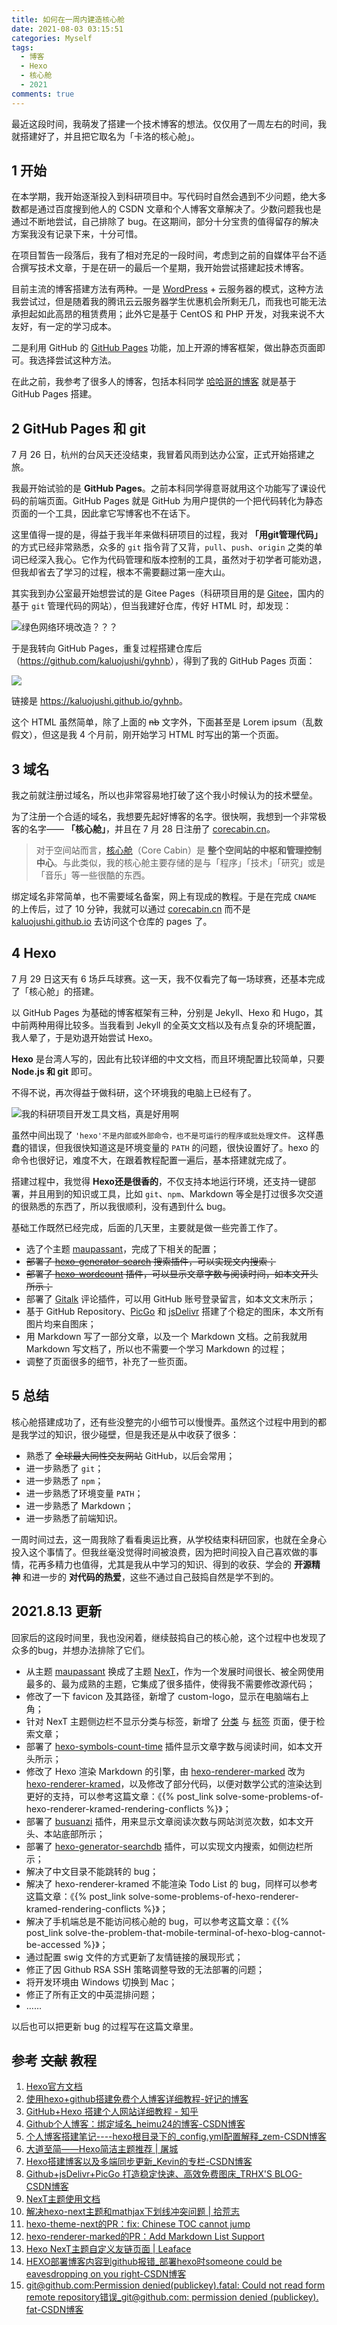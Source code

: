 ```yaml
---
title: 如何在一周内建造核心舱
date: 2021-08-03 03:15:51
categories: Myself
tags:
  - 博客
  - Hexo
  - 核心舱
  - 2021
comments: true
---
```


最近这段时间，我萌发了搭建一个技术博客的想法。仅仅用了一周左右的时间，我就搭建好了，并且把它取名为「卡洛的核心舱」。

<!--more-->

## 1 开始

在本学期，我开始逐渐投入到科研项目中。写代码时自然会遇到不少问题，绝大多数都是通过百度搜到他人的 CSDN 文章和个人博客文章解决了。少数问题我也是通过不断地尝试，自己排除了 bug。在这期间，部分十分宝贵的值得留存的解决方案我没有记录下来，十分可惜。

在项目暂告一段落后，我有了相对充足的一段时间，考虑到之前的自媒体平台不适合撰写技术文章，于是在研一的最后一个星期，我开始尝试搭建起技术博客。

目前主流的博客搭建方法有两种。一是 [WordPress](https://cn.wordpress.org/) + 云服务器的模式，这种方法我尝试过，但是随着我的腾讯云云服务器学生优惠机会所剩无几，而我也可能无法承担起如此高昂的租赁费用；此外它是基于 CentOS 和 PHP 开发，对我来说不大友好，有一定的学习成本。

二是利用 GitHub 的 [GitHub Pages](https://pages.github.com/) 功能，加上开源的博客框架，做出静态页面即可。我选择尝试这种方法。

在此之前，我参考了很多人的博客，包括本科同学 [哈哈哥的博客](https://leiwei.xyz/) 就是基于 GitHub Pages 搭建。

## 2 GitHub Pages 和 git

7 月 26 日，杭州的台风天还没结束，我冒着风雨到达办公室，正式开始搭建之旅。

我最开始试验的是 **GitHub Pages**。之前本科同学得意哥就用这个功能写了课设代码的前端页面。GitHub Pages 就是 GitHub 为用户提供的一个把代码转化为静态页面的一个工具，因此拿它写博客也不在话下。

这里值得一提的是，得益于我半年来做科研项目的过程，我对 **「用git管理代码」** 的方式已经非常熟悉，众多的 `git` 指令背了又背，`pull`、`push`、`origin` 之类的单词已经深入我心。它作为代码管理和版本控制的工具，虽然对于初学者可能劝退，但我却省去了学习的过程，根本不需要翻过第一座大山。

其实我到办公室最开始想尝试的是 Gitee Pages（科研项目用的是 [Gitee](https://gitee.com/)，国内的基于 `git` 管理代码的网站），但当我建好仓库，传好 HTML 时，却发现：

![绿色网络环境改造？？？](https://cdn.jsdelivr.net/gh/kaluojushi/Corecabin-Picbed/img/20210803-01.png)

于是我转向 GitHub Pages，重复过程搭建仓库后（<https://github.com/kaluojushi/gyhnb>），得到了我的 GitHub Pages 页面：

![](https://cdn.jsdelivr.net/gh/kaluojushi/Corecabin-Picbed/img/20210803-02.png)

链接是 <https://kaluojushi.github.io/gyhnb>。

这个 HTML 虽然简单，除了上面的 ~~nb~~ 文字外，下面甚至是 Lorem ipsum（乱数假文），但这是我 4 个月前，刚开始学习 HTML 时写出的第一个页面。

## 3 域名

我之前就注册过域名，所以也非常容易地打破了这个我小时候认为的技术壁垒。

为了注册一个合适的域名，我想要先起好博客的名字。很快啊，我想到一个非常极客的名字—— **「核心舱」**，并且在 7 月 28 日注册了 [corecabin.cn](https://corecabin.cn/)。

> 对于空间站而言，[核心舱](https://baike.baidu.com/item/天和核心舱)（Core Cabin）是 **整个空间站的中枢和管理控制中心**。与此类似，我的核心舱主要存储的是与「程序」「技术」「研究」或是「音乐」等一些很酷的东西。

绑定域名非常简单，也不需要域名备案，网上有现成的教程。于是在完成 `CNAME` 的上传后，过了 10 分钟，我就可以通过 [corecabin.cn](https://corecabin.cn/) 而不是 [kaluojushi.github.io](https://kaluojushi.github.io/) 去访问这个仓库的 pages 了。

## 4 Hexo

7 月 29 日这天有 6 场乒乓球赛。这一天，我不仅看完了每一场球赛，还基本完成了「核心舱」的搭建。

以 GitHub Pages 为基础的博客框架有三种，分别是 Jekyll、Hexo 和 Hugo，其中前两种用得比较多。当我看到 Jekyll 的全英文文档以及有点复杂的环境配置，我人晕了，于是劝退开始尝试 Hexo。

**Hexo** 是台湾人写的，因此有比较详细的中文文档，而且环境配置比较简单，只要 **Node.js 和 git** 即可。

不得不说，再次得益于做科研，这个环境我的电脑上已经有了。

![我的科研项目开发工具文档，真是好用啊](https://cdn.jsdelivr.net/gh/kaluojushi/Corecabin-Picbed/img/20210803-03.png)

虽然中间出现了 `'hexo'不是内部或外部命令，也不是可运行的程序或批处理文件。` 这样愚蠢的错误，但我很快知道这是环境变量的 `PATH` 的问题，很快设置好了。hexo 的命令也很好记，难度不大，在跟着教程配置一遍后，基本搭建就完成了。

搭建过程中，我觉得 **Hexo还是很香的**，不仅支持本地运行环境，还支持一键部署，并且用到的知识或工具，比如 `git`、`npm`、Markdown 等全是打过很多次交道的很熟悉的东西了，所以我很顺利，没有遇到什么 bug。

基础工作既然已经完成，后面的几天里，主要就是做一些完善工作了。

- 选了个主题 [maupassant](https://github.com/tufu9441/maupassant-hexo)，完成了下相关的配置；
- ~~部署了 [hexo-generator-search](https://github.com/PaicHyperionDev/hexo-generator-search) 搜索插件，可以实现文内搜索；~~
- ~~部署了 [hexo-wordcount](https://github.com/willin/hexo-wordcount) 插件，可以显示文章字数与阅读时间，如本文开头所示；~~
- 部署了 [Gitalk](https://github.com/gitalk/gitalk) 评论插件，可以用 GitHub 账号登录留言，如本文文末所示；
- 基于 GitHub Repository、[PicGo](https://github.com/Molunerfinn/PicGo/releases) 和 [jsDelivr](https://www.jsdelivr.com/) 搭建了个稳定的图床，本文所有图片均来自图床；
- 用 Markdown 写了一部分文章，以及一个 Markdown 文档。之前我就用 Markdown 写文档了，所以也不需要一个学习 Markdown 的过程；
- 调整了页面很多的细节，补充了一些页面。

## 5 总结

核心舱搭建成功了，还有些没整完的小细节可以慢慢弄。虽然这个过程中用到的都是我学过的知识，很少碰壁，但是我还是从中收获了很多：

- 熟悉了 ~~全球最大同性交友网站~~ GitHub，以后会常用；
- 进一步熟悉了 `git`；
- 进一步熟悉了 `npm`；
- 进一步熟悉了环境变量 `PATH`；
- 进一步熟悉了 Markdown；
- 进一步熟悉了前端知识。

一周时间过去，这一周我除了看看奥运比赛，从学校结束科研回家，也就在全身心投入这个事情了。但我丝毫没觉得时间被浪费，因为把时间投入自己喜欢做的事情，花再多精力也值得，尤其是我从中学习的知识、得到的收获、学会的 **开源精神** 和进一步的 **对代码的热爱**，这些不通过自己鼓捣自然是学不到的。

## 2021.8.13 更新

回家后的这段时间里，我也没闲着，继续鼓捣自己的核心舱，这个过程中也发现了众多的bug，并想办法排除了它们。

- 从主题 [maupassant](https://github.com/tufu9441/maupassant-hexo) 换成了主题 [NexT](https://github.com/theme-next/hexo-theme-next)，作为一个发展时间很长、被全网使用最多的、最为成熟的主题，它集成了很多插件，使得我不需要修改源代码；
- 修改了一下 favicon 及其路径，新增了 custom-logo，显示在电脑端右上角；
- 针对 NexT 主题侧边栏不显示分类与标签，新增了 [分类](\categories) 与 [标签](/tags) 页面，便于检索文章；
- 部署了 [hexo-symbols-count-time](https://github.com/theme-next/hexo-symbols-count-time) 插件显示文章字数与阅读时间，如本文开头所示；
- 修改了 Hexo 渲染 Markdown 的引擎，由 [hexo-renderer-marked](https://www.npmjs.com/package/hexo-renderer-marked) 改为 [hexo-renderer-kramed](https://www.npmjs.com/package/hexo-renderer-kramed)，以及修改了部分代码，以便对数学公式的渲染达到更好的支持，可以参考这篇文章：《{% post_link solve-some-problems-of-hexo-renderer-kramed-rendering-conflicts %}》；
- 部署了 [busuanzi](http://ibruce.info/2015/04/04/busuanzi) 插件，用来显示文章阅读次数与网站浏览次数，如本文开头、本站底部所示；
- 部署了 [hexo-generator-searchdb](https://github.com/theme-next/hexo-generator-searchdb) 插件，可以实现文内搜索，如侧边栏所示；
- 解决了中文目录不能跳转的 bug；
- 解决了 hexo-renderer-kramed 不能渲染 Todo List 的 bug，同样可以参考这篇文章：《{% post_link solve-some-problems-of-hexo-renderer-kramed-rendering-conflicts %}》；
- 解决了手机端总是不能访问核心舱的 bug，可以参考这篇文章：《{% post_link solve-the-problem-that-mobile-terminal-of-hexo-blog-cannot-be-accessed %}》；
- 通过配置 swig 文件的方式更新了友情链接的展现形式；
- 修正了因 Github RSA SSH 策略调整导致的无法部署的问题；
- 将开发环境由 Windows 切换到 Mac；
- 修正了所有正文的中英混排问题；
- ……

以后也可以把更新 bug 的过程写在这篇文章里。

## 参考 ~~文献~~ 教程

1. [Hexo官方文档](https://hexo.io/zh-cn/docs/)
2. [使用hexo+github搭建免费个人博客详细教程-好记的博客](http://blog.haoji.me/build-blog-website-by-hexo-github.html?from=xa)
3. [GitHub+Hexo 搭建个人网站详细教程 - 知乎](https://zhuanlan.zhihu.com/p/26625249)
4. [Github个人博客：绑定域名_heimu24的博客-CSDN博客](https://blog.csdn.net/heimu24/article/details/81159099)
5. [个人博客搭建笔记----hexo根目录下的\_config.yml配置解释_zem-CSDN博客](https://blog.csdn.net/zemprogram/article/details/104288872)
6. [大道至简——Hexo简洁主题推荐 | 屠城](https://www.haomwei.com/technology/maupassant-hexo.html)
7. [Hexo搭建博客以及多端同步更新_Kevin的专栏-CSDN博客](https://blog.csdn.net/a565102223/article/details/61926629)
8. [Github+jsDelivr+PicGo 打造稳定快速、高效免费图床\_TRHX'S BLOG-CSDN博客](https://blog.csdn.net/qq_36759224/article/details/98058240)
9. [NexT主题使用文档](http://theme-next.iissnan.com/)
10. [解决hexo-next主题和mathjax下划线冲突问题 | 拾荒志](https://murphypei.github.io/blog/2019/03/hexo-render-mathjax.html)
11. [hexo-theme-next的PR：fix: Chinese TOC cannot jump](https://github.com/theme-next/hexo-theme-next/pull/1540/commits/ec521c927dc10255977324284c1c667f2e220da7)
12. [hexo-renderer-marked的PR：Add Markdown List Support](https://github.com/hexojs/hexo-renderer-marked/pull/32)
13. [Hexo NexT主题自定义友链页面 | Leaface](https://www.liaofuzhan.com/posts/1123041323.html)
14. [HEXO部署博客内容到github报错_部署hexo时someone could be eavesdropping on you right-CSDN博客](https://blog.csdn.net/qq_42692386/article/details/129973669)
15. [git@github.com:Permission denied(publickey).fatal: Could not read form remote repository错误_git@github.com: permission denied (publickey). fat-CSDN博客](https://blog.csdn.net/zhan13253807836/article/details/122896326)

